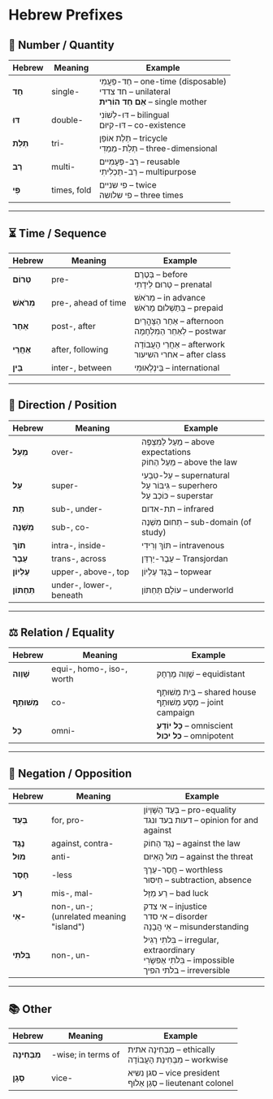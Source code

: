 # Hebrew Prefixes

## 🔢 **Number / Quantity**

| Hebrew    | Meaning     | Example                        |
| --------- | ----------- | ------------------------------ |
| **חַד**   | single-     | חַד-פַּעֲמִי – one-time (disposable)<br>חד צדדי – unilateral<br>**אֵם חַד הוֹרִית** – single mother |
| **דּוּ**  | double-     | דּוּ-לְשׁוֹנִי – bilingual<br>דּוּ-קִיּוּם – co-existence    |
| **תְלַת** | tri-        | תְלַת אוֹפַן – tricycle<br>תְלַת-מֵמַדִי – three-dimensional        |
| **רַב**   | multi-      | רַב-פְּעָמִיים – reusable<br>רַב-תַּכְלִיתִי – multipurpose |
| **פִּי**  | times, fold | פי שניים – twice<br>פי שלושה – three times              |

---

## ⏳ **Time / Sequence**

| Hebrew      | Meaning             | Example                           |
| ----------- | ------------------- | --------------------------------- |
| **טְרוֹם**  | pre-                | בְּטֶרֶם – before<br>טְרוּם לֵידָתִי – prenatal   |
| **מִרֹאשׁ** | pre-, ahead of time | מִרֹאשׁ – in advance<br>בְּתַשְׁלוּם מֵרֹאשׁ – prepaid |
| **אַחַר**   | post-, after        | אַחַר הַצָּהֳרַיִם – afternoon<br>לְאַחֵר הַמִּלְחָמָה – postwar  |
| **אַחֲרֵי** | after, following    | אַחֲרֵי הָעֲבוֹדָה – afterwork<br>אחרי השיעור – after class |
| **בֵּין**   | inter-, between     | בֵּינְלְאוּמִּי – international    |

---

## 📍 **Direction / Position**

| Hebrew        | Meaning         | Example                                |
| ------------- | --------------- | -------------------------------------- |
| **מֵעַל**     | over-           | מֵעַל לַמִּצְפֶּה – above expectations<br>מֵעַל הַחוֹק – above the law |
| **עַל**       | super-          | עַל-טִבְעִי – supernatural<br>גִּיבּוֹר עַל – superhero<br>כּוֹכַב עַל – superstar |
| **תַת**       | sub-, under-    | תת-אדום – infrared                     |
| **מִשְׁנֶה**  | sub-, co-       | תְחוּם מִשְׁנֶה – sub-domain (of study)    |
| **תוֹךְ**     | intra-, inside- | תּוֹךְ וְרִידִי – intravenous  |
| **עֵבֶר**     | trans-, across  | עֵבֶר-יַרְדֵּן – Transjordan           |
| **עֶלְיוֹן**    | upper-, above-, top  | בֶּגֶד עֶלְיוֹן – topwear       |
| **תַּחְתּוֹן** | under-, lower-, beneath | עוֹלָם תַּחְתּוֹן – underworld     |

---

## ⚖ **Relation / Equality**

| Hebrew        | Meaning            | Example                         |
| ------------- | ------------------ | ------------------------------- |
| **שָׁוֶוה**    | equi-, homo-, iso-, worth | שָׁוֶוה מֶרְחָק – equidistant    |
| **מְשׁוּתָף** | co-                | בַּיִת מְשׁוּתָף – shared house<br>מַסָּע מְשׁוּתָף – joint campaign |
| **כָּל** | omni- | **כָּל יוֹדֵעַ** – omniscient<br>**כל יכול** – omnipotent |

---

## 🚫 **Negation / Opposition**

| Hebrew      | Meaning          | Example                             |
| ----------- | ---------------- | ----------------------------------- |
| **בְּעַד**  | for, pro-        | בְּעַד הַשָּׁוְיוֹן – pro-equality<br>דעות בעד ונגד – opinion for and against    |
| **נֶגֶד**   | against, contra- | נֶגֶד הַחוֹק – against the law       |
| **מוּל**    | anti-            | מוּל הָאִיּוּם – against the threat |
| **חָסֵר**   | -less            | חֲסַר-עֵרֶךְ – worthless<br>חִיסּוּר – subtraction, absence            |
| **רַע**     | mis-, mal-       | רַע מַזָּל – bad luck               |
| **אִי-**    | non-, un-;<br>(unrelated meaning "island")  | אי צדק – injustice<br>אי סדר – disorder<br>אִי הֲבָנָה – misunderstanding    |
| **בִּלתִי** | non-, un-        | בִּלתִי רַגִיל – irregular, extraordinary<br>בִּלתִי אֶפשָׂרִי – impossible<br>בלתי הפיך – irreversible  |

---

## 📚 **Other**

| Hebrew          | Meaning            | Example                   |
| --------------- | ------------------ | ------------------------- |
| **מִבְּחִינָה** | -wise; in terms of | מַבְחִינָה אתית – ethically<br>מִבְּחִינַת הָעֲבוֹדָה – workwise   |
| **סְגָן**       | vice-              | סגן נשיא – vice president<br>סְגַן אַלוּף – lieutenant colonel |
